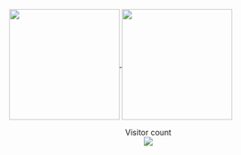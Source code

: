 <a href="#">
  <img height=200 align="center" src="https://my-stats-43gk.vercel.app/api?username=yangus98&show_icons=true&theme=radical&hide=contribs,issues&show=discussions_answered&rank_icon=github&include_all_commits=true&card_width=150" />
</a>
<a href="#">
  <img height=200 align="center" src="https://my-stats-43gk.vercel.app/api/top-langs/?username=yangus98&hide=html,scss,css&langs_count=8&layout=compact&theme=radical&card_width=150" />
</a>



<p align="center">
  Visitor count<br>
  <img src="https://profile-counter.glitch.me/_yangus98/count.svg" />
</p>
